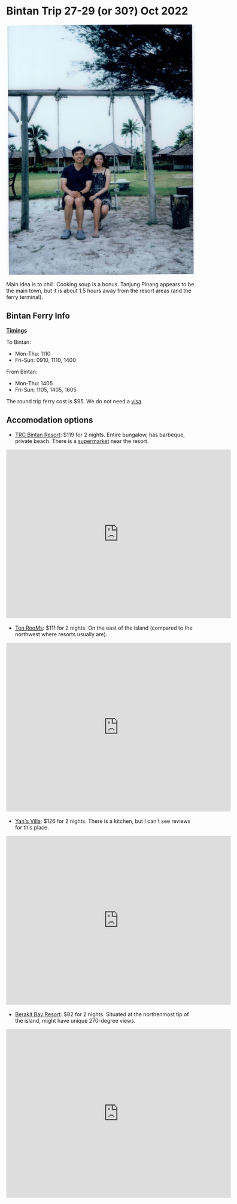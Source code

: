 # Bintan Trip 27-29 (or 30?) Oct 2022

![](/static/2022-09-15/bintan.jpg)

Main idea is to chill. Cooking soup is a bonus. Tanjung Pinang appears to be the main town, but it is about 1.5 hours away from the resort areas (and the ferry terminal).

## Bintan Ferry Info

**[Timings][ferry-timings]**

To Bintan:

- Mon-Thu: 1110
- Fri-Sun: 0910, 1110, 1400

From Bintan:

- Mon-Thu: 1405
- Fri-Sun: 1105, 1405, 1605

The round trip ferry cost is $95. We do not need a [visa][visa].

## Accomodation options

- [TRC Bintan Resort][trc-bintan-resort]: $119 for 2 nights. Entire bungalow, has barbeque, private beach. There is a [supermarket][trc-supermarket] near the resort.

<iframe src="https://www.google.com/maps/embed?pb=!1m18!1m12!1m3!1d3989.033282054!2d104.30025836474869!3d1.1366155965108218!2m3!1f0!2f0!3f0!3m2!1i1024!2i768!4f13.1!3m3!1m2!1s0x31d97f75edb6438d%3A0xf1a5cee74466c094!2sTRC%20Bintan%20Resort!5e0!3m2!1sen!2ssg!4v1663241641692!5m2!1sen!2ssg" width="600" height="450" style="border:0;" allowfullscreen="" loading="lazy" referrerpolicy="no-referrer-when-downgrade"></iframe>

- [Ten RooMs][ten-rooms]: $111 for 2 nights. On the east of the island (compared to the northwest where resorts usually are).

<iframe src="https://www.google.com/maps/embed?pb=!1m18!1m12!1m3!1d15956.52471725363!2d104.65065420000005!3d1.0633843000000005!2m3!1f0!2f0!3f0!3m2!1i1024!2i768!4f13.1!3m3!1m2!1s0x0%3A0xfd96ccdb726ca0c9!2sTen%20RooMs!5e0!3m2!1sen!2ssg!4v1663242522443!5m2!1sen!2ssg" width="600" height="450" style="border:0;" allowfullscreen="" loading="lazy" referrerpolicy="no-referrer-when-downgrade"></iframe>

- [Yan's Villa][yans-villa]: $126 for 2 nights. There is a kitchen, but I can't see reviews for this place. 

<iframe src="https://www.google.com/maps/embed?pb=!1m18!1m12!1m3!1d1021233.187289634!2d104.02970933930752!3d1.0151195947769314!2m3!1f0!2f0!3f0!3m2!1i1024!2i768!4f13.1!3m3!1m2!1s0x31d983908649c92f%3A0x91b2b1499226a9cf!2sYan&#39;s%20Homestay!5e0!3m2!1sen!2ssg!4v1663242718441!5m2!1sen!2ssg" width="600" height="450" style="border:0;" allowfullscreen="" loading="lazy" referrerpolicy="no-referrer-when-downgrade"></iframe>

- [Berakit Bay Resort][berakit-bay-resort]: $82 for 2 nights. Situated at the northenmost tip of the island, might have unique 270-degree views.

<iframe src="https://www.google.com/maps/embed?pb=!1m14!1m8!1m3!1d15955.686621623798!2d104.5455398!3d1.2147427!3m2!1i1024!2i768!4f13.1!3m3!1m2!1s0x0%3A0xbe65844a929d7d02!2sBerakit%20Bay%20Resort!5e0!3m2!1sen!2ssg!4v1663242340934!5m2!1sen!2ssg" width="600" height="450" style="border:0;" allowfullscreen="" loading="lazy" referrerpolicy="no-referrer-when-downgrade"></iframe>

[trc-bintan-resort]: https://www.booking.com/hotel/id/trc-bintan-resort.html?aid=304142&label=gen173nr-1FCAEoggI46AdIM1gEaMkBiAEBmAExuAEZyAEP2AEB6AEB-AECiAIBqAIDuAKwloyZBsACAdICJGY2ZmIyNDJkLWNkZmItNDE0NS04NWUwLTUzYzEwNTBkMGNiN9gCBeACAQ&sid=6810e4a98b39f1ab868b79e22370b0ec&all_sr_blocks=531147201_335382574_2_1_0&checkin=2022-10-27&checkout=2022-10-29&dest_id=3468&dest_type=region&dist=0&group_adults=2&group_children=0&hapos=4&highlighted_blocks=531147201_335382574_2_1_0&hpos=4&matching_block_id=531147201_335382574_2_1_0&nflt=price%3DSGD-min-130-1&no_rooms=1&req_adults=2&req_children=0&room1=A%2CA&sb_price_type=total&sr_order=popularity&sr_pri_blocks=531147201_335382574_2_1_0__130950000&srepoch=1663241051&srpvid=e9cd50237b4e021f&type=total&ucfs=1&activeTab=main
[trc-supermarket]: https://goo.gl/maps/r4mZooe8yZqSrMT36
[ferry-timings]: https://www.brf.com.sg/schedule-fares/ferry-schedule/
[visa]: https://www.bintan-resorts.com/bintan-resorts-travel-requirements/#visa
[ten-rooms]: https://www.booking.com/hotel/id/ten-rooms.html?aid=304142&label=gen173nr-1FCAEoggI46AdIM1gEaMkBiAEBmAExuAEZyAEP2AEB6AEB-AECiAIBqAIDuAKwloyZBsACAdICJGY2ZmIyNDJkLWNkZmItNDE0NS04NWUwLTUzYzEwNTBkMGNiN9gCBeACAQ&sid=6810e4a98b39f1ab868b79e22370b0ec&all_sr_blocks=385343601_279673380_2_1_0;checkin=2022-10-27;checkout=2022-10-29;dest_id=3468;dest_type=region;dist=0;group_adults=2;group_children=0;hapos=5;highlighted_blocks=385343601_279673380_2_1_0;hpos=5;matching_block_id=385343601_279673380_2_1_0;nflt=price%3DSGD-min-130-1;no_rooms=1;req_adults=2;req_children=0;room1=A%2CA;sb_price_type=total;sr_order=popularity;sr_pri_blocks=385343601_279673380_2_1_0__117370000;srepoch=1663242094;srpvid=28905236a7c50036;type=total;ucfs=1&#map_closed
[yans-villa]: https://www.booking.com/hotel/id/yans-villa-bintan.html?aid=304142&label=gen173nr-1FCAEoggI46AdIM1gEaMkBiAEBmAExuAEZyAEP2AEB6AEB-AECiAIBqAIDuAKwloyZBsACAdICJGY2ZmIyNDJkLWNkZmItNDE0NS04NWUwLTUzYzEwNTBkMGNiN9gCBeACAQ&sid=6810e4a98b39f1ab868b79e22370b0ec&all_sr_blocks=851555401_352453202_0_0_0;checkin=2022-10-27;checkout=2022-10-29;dest_id=3468;dest_type=region;dist=0;group_adults=2;group_children=0;hapos=4;highlighted_blocks=851555401_352453202_0_0_0;hpos=4;matching_block_id=851555401_352453202_0_0_0;nflt=price%3DSGD-min-130-1;no_rooms=1;req_adults=2;req_children=0;room1=A%2CA;sb_price_type=total;sr_order=popularity;sr_pri_blocks=851555401_352453202_0_0_0__134000000;srepoch=1663242094;srpvid=28905236a7c50036;type=total;ucfs=1&#map_closed
[berakit-bay-resort]: https://www.booking.com/hotel/id/berakit-bay-resort.html?aid=304142&label=gen173nr-1FCAEoggI46AdIM1gEaMkBiAEBmAExuAEZyAEP2AEB6AEB-AECiAIBqAIDuAKwloyZBsACAdICJGY2ZmIyNDJkLWNkZmItNDE0NS04NWUwLTUzYzEwNTBkMGNiN9gCBeACAQ&sid=6810e4a98b39f1ab868b79e22370b0ec&atlas_src=sr_iw_btn;checkin=2022-10-27;checkout=2022-10-29;dest_id=3468;dest_type=region;dist=0;group_adults=2;group_children=0;highlighted_blocks=556522301_238889955_2_42_0;nflt=price%3DSGD-min-130-1;no_rooms=1;room1=A%2CA;sb_price_type=total;type=total;ucfs=1&